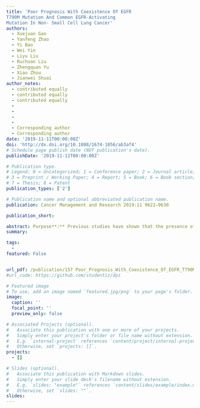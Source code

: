 ```yaml
---
title: 'Poor Prognosis With Coexistence Of EGFR
T790M Mutation And Common EGFR-Activating
Mutation In Non- Small Cell Lung Cancer'
authors:
  - Xuejuan Gao
  - Yanfeng Zhao
  - Yi Bao
  - Wei Yin
  - Liyu Liu
  - Ruchuan Liu
  - Zhengquan Yu
  - Xiao Zhou
  - Jianwei Shuai
author_notes:
  - contributed equally
  - contributed equally
  - contributed equally
  - 
  - 
  - 
  - 
  - Corresponding author
  - Corresponding author
date: '2019-11-11T00:00:00Z'
doi: 'http://dx.doi.org/10.1088/1674-1056/ab3af4'
# Schedule page publish date (NOT publication's date).
publishDate: '2019-11-11T00:00:00Z'

# Publication type.
# Legend: 0 = Uncategorized; 1 = Conference paper; 2 = Journal article;
# 3 = Preprint / Working Paper; 4 = Report; 5 = Book; 6 = Book section;
# 7 = Thesis; 8 = Patent
publication_types: ['2']

# Publication name and optional abbreviated publication name.
publication: Cancer Management and Research 2019:11 9621–9630

publication_short: 

abstract: Purpose**:** Previous studies have shown that the presence of EGFR T790M mutation may reduce the treatment efficacy of tyrosine kinase inhibitors (TKIs) in EGFR-mutant lung cancer. However, little is known about the clinical features and outcomes of EGFR T790M mutation in pretreated patients with NSCLC.**Patients and methods:** The clinical features of EGFR-activating and T790M mutations were assessed in a large cohort of patients with EGFR-TKI-naïve NSCLC (all/EGFR mutations, n=16,347/7,687). The correlation between the pretreatment T790M mutation status and clinical outcomes was evaluated using univariate and multivariate analyses.**Results:** Pretreatment T790M mutation was reported in 1.39% of the patients and coexisted with an EGFR-activating or uncommon mutation. The dual EGFR T790M and common EGFR-activating mutations were more likely to be detected in lung adenocarcinoma,whereas single T790M mutation was more prevalent in non-adenocarcinomas. The presence of de novo T790M mutation correlated with reduced recurrence-free survival (RFS) in patients with NSCLC (odds ratio [OR] 3.37, 95% confidence interval [CI] 1.67–6.79, P =0.001). After molecular stratification, T790M mutation was shown to exert adverse effects on the RFS of EGFR 19-del group (OR 2.89, 95% CI 1.10–7.91, P = 0.028) and EGFR L858R group (OR 3.43, 95% CI 1.33–8.88, P = 0.013)Further，morepretreatment T790M mutation promoted tumor metastasis to different sites.**Conclusion:** T790M-positive tumors presented special clinical features, and the coexistence of T790M and common EGFR-activating mutations was associated with poor prognosis in patients with NSCLC.
summary: 

tags:
  - 
featured: False


url_pdf: /publication/157 Poor_Prognosis_With_Coexistence_Of_EGFR_T790M_Muta/157 Poor_Prognosis_With_Coexistence_Of_EGFR_T790M_Muta.pdf
#url_code: https://github.com/studentiz/dpi

# Featured image
# To use, add an image named `featured.jpg/png` to your page's folder.
image:
  caption: ''
  focal_point: ''
  preview_only: false

# Associated Projects (optional).
#   Associate this publication with one or more of your projects.
#   Simply enter your project's folder or file name without extension.
#   E.g. `internal-project` references `content/project/internal-project/index.md`.
#   Otherwise, set `projects: []`.
projects:
  - []

# Slides (optional).
#   Associate this publication with Markdown slides.
#   Simply enter your slide deck's filename without extension.
#   E.g. `slides: "example"` references `content/slides/example/index.md`.
#   Otherwise, set `slides: ""`.
slides:
---
```



